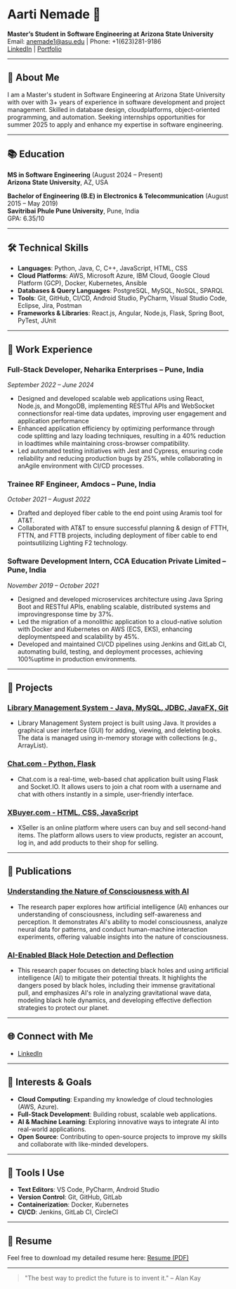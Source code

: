 # Aarti Nemade 👋

**Master’s Student in Software Engineering at Arizona State University**  
Email: [anemade1@asu.edu](mailto:anemade1@asu.edu) | Phone: +1(623)281-9186  
[LinkedIn](https://www.linkedin.com/in/aarti-nemade/) | [Portfolio](https://aartihn.github.io/)

---

## 🔎 About Me

I am a Master's student in Software Engineering at Arizona State University with over with 3+ years of experience in software development and project management. Skilled in database design, cloudplatforms, object-oriented programming, and automation. Seeking internships opportunities for summer 2025 to apply and enhance my expertise in software engineering.

---

## 📚 Education

**MS in Software Engineering**  (August 2024 – Present)  
**Arizona State University**, AZ, USA  

**Bachelor of Engineering (B.E) in Electronics & Telecommunication**  (August 2015 – May 2019)  
**Savitribai Phule Pune University**, Pune, India  
GPA: 6.35/10

---

## 🛠 Technical Skills

- **Languages**: Python, Java, C, C++, JavaScript, HTML, CSS
- **Cloud Platforms**: AWS, Microsoft Azure, IBM Cloud, Google Cloud Platform (GCP), Docker, Kubernetes, Ansible
- **Databases & Query Languages**: PostgreSQL, MySQL, NoSQL, SPARQL
- **Tools**: Git, GitHub, CI/CD, Android Studio, PyCharm, Visual Studio Code, Eclipse, Jira, Postman
- **Frameworks & Libraries**: React.js, Angular, Node.js, Flask, Spring Boot, PyTest, JUnit

---

## 💼 Work Experience

### **Full-Stack Developer**, Neharika Enterprises – Pune, India  
_September 2022 – June 2024_
- Designed and developed scalable web applications using React, Node.js, and MongoDB, implementing RESTful APIs and WebSocket connectionsfor real-time data updates, improving user engagement and application performance
- Enhanced application efficiency by optimizing performance through code splitting and lazy loading techniques, resulting in a 40% reduction in loadtimes while maintaining cross-browser compatibility.
- Led automated testing initiatives with Jest and Cypress, ensuring code reliability and reducing production bugs by 25%, while collaborating in anAgile environment with CI/CD processes.

### **Trainee RF Engineer**, Amdocs – Pune, India  
_October 2021 – August 2022_
- Drafted and deployed fiber cable to the end point using Aramis tool for AT&T.
- Collaborated with AT&T to ensure successful planning & design of FTTH, FTTN, and FTTB projects, including deployment of fiber cable to end pointsutilizing Lighting F2 technology.

### **Software Development Intern**, CCA Education Private Limited – Pune, India  
_November 2019 – October 2021_
- Designed and developed microservices architecture using Java Spring Boot and RESTful APIs, enabling scalable, distributed systems and improvingresponse time by 37%.
- Led the migration of a monolithic application to a cloud-native solution with Docker and Kubernetes on AWS (ECS, EKS), enhancing deploymentspeed and scalability by 45%.
- Developed and maintained CI/CD pipelines using Jenkins and GitLab CI, automating build, testing, and deployment processes, achieving 100%uptime in production environments.

---

## 🚀 Projects

### **[Library Management System - Java, MySQL, JDBC, JavaFX, Git](https://github.com/aartihn/Library_Management_System.git)**
- Library Management System project is built using Java. It provides a graphical user interface (GUI) for adding, viewing, and deleting books. The data is managed using in-memory storage with collections (e.g., ArrayList).

### **[Chat.com - Python, Flask](https://github.com/aartihn/Chat.com.git)**
- Chat.com is a real-time, web-based chat application built using Flask and Socket.IO. It allows users to join a chat room with a username and chat with others instantly in a simple, user-friendly interface.

### **[XBuyer.com - HTML, CSS, JavaScript](https://github.com/aartihn/X-Buyer.git)**
- XSeller is an online platform where users can buy and sell second-hand items. The platform allows users to view products, register an account, log in, and add products to their shop for selling.
---

## 📄 Publications

### **[Understanding the Nature of Consciousness with AI](https://www.irjet.net/archives/V10/i8/IRJET-V10I843.pdf)**
- The research paper explores how artificial intelligence (AI) enhances our understanding of consciousness, including self-awareness and perception. It demonstrates AI's ability to model consciousness, analyze neural data for patterns, and conduct human-machine interaction experiments, offering valuable insights into the nature of consciousness.

### **[AI-Enabled Black Hole Detection and Deflection](https://www.irjet.net/archives/V10/i9/IRJET-V10I924.pdf)**
- This research paper focuses on detecting black holes and using artificial intelligence (AI) to mitigate their potential threats. It highlights the dangers posed by black holes, including their immense gravitational pull, and emphasizes AI's role in analyzing gravitational wave data, modeling black hole dynamics, and developing effective deflection strategies to protect our planet.

---

## 🌐 Connect with Me

- [LinkedIn](https://www.linkedin.com/in/aarti-nemade/)

---

## 🎯 Interests & Goals

- **Cloud Computing**: Expanding my knowledge of cloud technologies (AWS, Azure).
- **Full-Stack Development**: Building robust, scalable web applications.
- **AI & Machine Learning**: Exploring innovative ways to integrate AI into real-world applications.
- **Open Source**: Contributing to open-source projects to improve my skills and collaborate with like-minded developers.

---

## 🔧 Tools I Use

- **Text Editors**: VS Code, PyCharm, Android Studio
- **Version Control**: Git, GitHub, GitLab
- **Containerization**: Docker, Kubernetes
- **CI/CD**: Jenkins, GitLab CI, CircleCI

---

## 📜 Resume

Feel free to download my detailed resume here: [Resume (PDF)](https://aartihn.github.io/static/media/Aarti_Nemade_Resume.361733dc62346498bac6.pdf)

---

> "The best way to predict the future is to invent it." – Alan Kay
